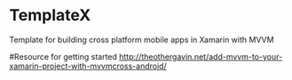 # TemplateX
Template for building cross platform mobile apps in Xamarin with MVVM

#Resource for getting started
http://theothergavin.net/add-mvvm-to-your-xamarin-project-with-mvvmcross-android/
